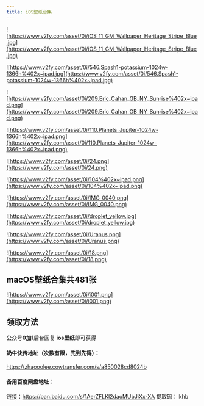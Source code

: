 ```yaml
---
title: iOS壁纸合集
---
```




![https://www.v2fy.com/asset/0i/iOS_11_GM_Wallpaper_Heritage_Stripe_Blue.jpg](https://www.v2fy.com/asset/0i/iOS_11_GM_Wallpaper_Heritage_Stripe_Blue.jpg)



![https://www.v2fy.com/asset/0i/546.Spash1-potassium-1024w-1366h%402x~ipad.jpg](https://www.v2fy.com/asset/0i/546.Spash1-potassium-1024w-1366h%402x~ipad.jpg)


![https://www.v2fy.com/asset/0i/209.Eric_Cahan_GB_NY_Sunrise%402x~ipad.png](https://www.v2fy.com/asset/0i/209.Eric_Cahan_GB_NY_Sunrise%402x~ipad.png)

![https://www.v2fy.com/asset/0i/110.Planets_Jupiter-1024w-1366h%402x~ipad.png](https://www.v2fy.com/asset/0i/110.Planets_Jupiter-1024w-1366h%402x~ipad.png)




![https://www.v2fy.com/asset/0i/24.png](https://www.v2fy.com/asset/0i/24.png)


![https://www.v2fy.com/asset/0i/104%402x~ipad.png](https://www.v2fy.com/asset/0i/104%402x~ipad.png)


![https://www.v2fy.com/asset/0i/IMG_0040.png](https://www.v2fy.com/asset/0i/IMG_0040.png)


![https://www.v2fy.com/asset/0i/droplet_yellow.jpg](https://www.v2fy.com/asset/0i/droplet_yellow.jpg)




![https://www.v2fy.com/asset/0i/Uranus.png](https://www.v2fy.com/asset/0i/Uranus.png)



![https://www.v2fy.com/asset/0i/18.png](https://www.v2fy.com/asset/0i/18.png)



## macOS壁纸合集共481张

![https://www.v2fy.com/asset/0i/i001.png](https://www.v2fy.com/asset/0i/i001.png)



## 领取方法

公众号**0加1**后台回复 **ios壁纸**即可获得


#### 奶牛快传地址（次数有限，先到先得）：


https://zhaooolee.cowtransfer.com/s/a850028cd8024b

#### 备用百度网盘地址：

链接：https://pan.baidu.com/s/1AerZFLKl2daoMUbJiXx-XA 
提取码：lkhb